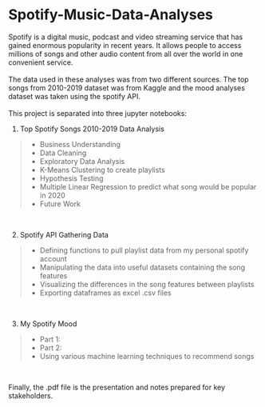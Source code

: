 # Spotify-Music-Data-Analyses

Spotify is a digital music, podcast and video streaming service that has gained enormous popularity in recent years. It allows people to access millions of songs and other audio content from all over the world in one convenient service. 
<br/><br/>
The data used in these analyses was from two different sources. The top songs from 2010-2019 dataset was from Kaggle and the mood analyses dataset was taken using the spotify API. 
<br/><br/>
This project is separated into three jupyter notebooks:
1. Top Spotify Songs 2010-2019 Data Analysis 
> - Business Understanding 
> - Data Cleaning
> - Exploratory Data Analysis
> - K-Means Clustering to create playlists
> - Hypothesis Testing
> - Multiple Linear Regression to predict what song would be popular in 2020
> - Future Work
<br/>

2. Spotify API Gathering Data
> - Defining functions to pull playlist data from my personal spotify account
> - Manipulating the data into useful datasets containing the song features
> - Visualizing the differences in the song features between playlists
> - Exporting dataframes as excel .csv files
<br/>

3. My Spotify Mood
> - Part 1: 
> - Part 2:
> - Using various machine learning techniques to recommend songs
<br/>

Finally, the .pdf file is the presentation and notes prepared for key stakeholders. 
